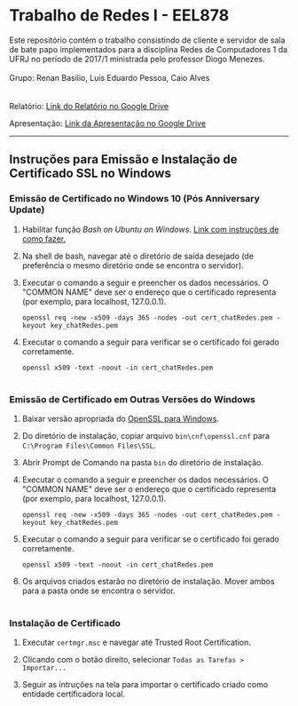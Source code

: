 # Trabalho de Redes I - EEL878
Este repositório contém o trabalho consistindo de cliente e servidor de sala de bate papo implementados para a disciplina Redes de Computadores 1 da UFRJ no período de 2017/1 ministrada pelo professor Diogo Menezes.
<br>
<br>
Grupo: Renan Basilio, Luis Eduardo Pessoa, Caio Alves
<br>
<br>
<br>
Relatório: [Link do Relatório no Google Drive](https://docs.google.com/document/d/1E5kbypW2U2MEW2rIclzTPN6D4J2eHRoYZ6nP7quBMVY/edit?usp=sharing)

Apresentação: [Link da Apresentação no Google Drive](https://docs.google.com/presentation/d/10r1hcKxzYVjSaIdQgyaVE6xeA6spCOvcp8m8-z91EZc/edit?usp=sharing)

----------


## Instruções para Emissão e Instalação de Certificado SSL no Windows

### Emissão de Certificado no Windows 10 (Pós Anniversary Update)

1. Habilitar função *Bash on Ubuntu on Windows*. [Link com instruções de como fazer.](https://www.howtogeek.com/249966/how-to-install-and-use-the-linux-bash-shell-on-windows-10/) 

2. Na shell de bash, navegar até o diretório de saída desejado (de preferência o mesmo diretório onde se encontra o servidor).
3. Executar o comando a seguir e preencher os dados necessários. O "COMMON NAME" deve ser o endereço que o certificado representa (por exemplo, para localhost, 127.0.0.1).

    `openssl req -new -x509 -days 365 -nodes -out cert_chatRedes.pem -keyout key_chatRedes.pem`

4. Executar o comando a seguir para verificar se o certificado foi gerado corretamente.

    `openssl x509 -text -noout -in cert_chatRedes.pem`
<br><br>

### Emissão de Certificado em Outras Versões do Windows

1. Baixar versão apropriada do [OpenSSL para Windows](https://slproweb.com/products/Win32OpenSSL.html).

2. Do diretório de instalação, copiar arquivo `bin\cnf\openssl.cnf` para `C:\Program Files\Common Files\SSL`.

3. Abrir Prompt de Comando na pasta `bin` do diretório de instalação.

4. Executar o comando a seguir e preencher os dados necessários. O "COMMON NAME" deve ser o endereço que o certificado representa (por exemplo, para localhost, 127.0.0.1).

    `openssl req -new -x509 -days 365 -nodes -out cert_chatRedes.pem -keyout key_chatRedes.pem`

5. Executar o comando a seguir para verificar se o certificado foi gerado corretamente.

    `openssl x509 -text -noout -in cert_chatRedes.pem`

6. Os arquivos criados estarão no diretório de instalação. Mover ambos para a pasta onde se encontra o servidor.
<br><br>

### Instalação de Certificado

1. Executar `certmgr.msc` e navegar até Trusted Root Certification.

2. Clicando com o botão direito, selecionar `Todas as Tarefas > Importar...`

3. Seguir as intruções na tela para importar o certificado criado como entidade certificadora local.



